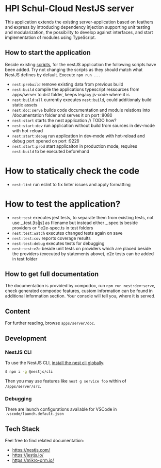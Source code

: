 # HPI Schul-Cloud NestJS server

This application extends the existing server-application based on feathers and express by introducing dependency injection supporting unit testing and modularization, the possibility to develop against interfaces, and start implementation of modules using TypeScript.

## How to start the application

Beside existing [scripts](/), for the nestJS application the following scripts have been added. Try not changing the scripts as they should match what NestJS defines by default. Execute `npm run ...`

- `nest:prebuild` remove existing data from previous build
- `nest:build` compile the applications typescript ressources from apps/server to dist folder, keeps legacy js-code where it is
- `nest:build:all` currently executes `nest:build`, could additionaly build static assets
- `nest:doc:serve` builds code documentation and module relations into /documentation folder and serves it on port :8080
- `nest:start` starts the nest application // TODO how?
- `nest:start:dev` run application without build from sources in dev-mode with hot-reload
- `nest:start:debug` run application in dev-mode with hot-reload and debug port opened on port :9229
- `nest:start:prod` start applicaiton in production mode, requires `nest:build` to be executed beforehand

# How to statically check the code

- `nest:lint` run eslint to fix linter issues and apply formatting

# How to test the application?

- `nest:test` executes jest tests, to separate them from existing tests, not use _.test.[ts|js] as filename but instead either _.spec.ts beside providers or \*.e2e-spec.ts in test folders
- `nest:test:watch` executes changed tests again on save
- `nest:test:cov` reports coverage results
- `nest:test:debug` executes tests for debugging
- `nest:test:e2e` beside unit tests on providers which are placed beside the providers (executed by statements above), e2e tests can be added in test folder

## How to get full documentation

The documentation is provided by compodoc, run `npm run nest:dev:serve`, check generated compodoc features, custom information can be found in additional information section. Your console will tell you, where it is served.

## Content

For further reading, browse `apps/server/doc`.

## Development

### NestJS CLI

To use the NestJS CLI, [install the nest cli globally](https://docs.nestjs.com/#installation).

```bash
$ npm i -g @nestjs/cli
```

Then you may use features like `nest g service foo` within of `/apps/server/src`.

### Debugging

There are launch configurations available for VSCode in `.vscode/launch.default.json`

## Tech Stack

Feel free to find related documentation:

- https://nestjs.com/
- https://jestjs.io/
- https://mikro-orm.io/
